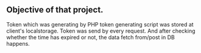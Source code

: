 ## Objective of that project.

Token which was generating by PHP token generating script was stored at client's localstorage.
Token was send by every request. And after checking whether the time has expired or not, the data fetch from/post in DB happens.
